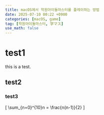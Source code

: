 ```yaml
---
title: macOS에서 학원아이돌마스터를 플레이하는 방법
date: 2025-07-10 00:22 +0900
categories: [macOS, game]
tag: [학원아이돌마스터, 学マス]
use_math: false
---
```


# test1
this is a test.

## test2

### test3

\[
\sum_{n=0}^{10}n = \frac{n(n-1)}{2}
\]